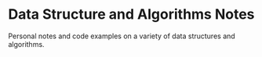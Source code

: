 # Data Structure and Algorithms Notes

Personal notes and code examples on a variety of data structures and algorithms.
